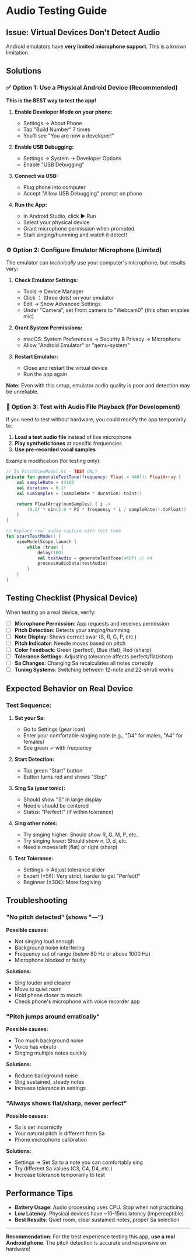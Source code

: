 # Audio Testing Guide

## Issue: Virtual Devices Don't Detect Audio

Android emulators have **very limited microphone support**. This is a known limitation.

## Solutions

### ✅ **Option 1: Use a Physical Android Device (Recommended)**

**This is the BEST way to test the app!**

1. **Enable Developer Mode on your phone:**
   - Settings → About Phone
   - Tap "Build Number" 7 times
   - You'll see "You are now a developer!"

2. **Enable USB Debugging:**
   - Settings → System → Developer Options
   - Enable "USB Debugging"

3. **Connect via USB:**
   - Plug phone into computer
   - Accept "Allow USB Debugging" prompt on phone

4. **Run the App:**
   - In Android Studio, click ▶️ Run
   - Select your physical device
   - Grant microphone permission when prompted
   - Start singing/humming and watch it detect!

### ⚙️ **Option 2: Configure Emulator Microphone (Limited)**

The emulator can *technically* use your computer's microphone, but results vary:

1. **Check Emulator Settings:**
   - Tools → Device Manager
   - Click ⋮ (three dots) on your emulator
   - Edit → Show Advanced Settings
   - Under "Camera", set Front camera to "Webcam0" (this often enables mic)

2. **Grant System Permissions:**
   - macOS: System Preferences → Security & Privacy → Microphone
   - Allow "Android Emulator" or "qemu-system"

3. **Restart Emulator:**
   - Close and restart the virtual device
   - Run the app again

**Note:** Even with this setup, emulator audio quality is poor and detection may be unreliable.

### 🎵 **Option 3: Test with Audio File Playback (For Development)**

If you need to test without hardware, you could modify the app temporarily to:

1. **Load a test audio file** instead of live microphone
2. **Play synthetic tones** at specific frequencies
3. **Use pre-recorded vocal samples**

Example modification (for testing only):

```kotlin
// In PitchViewModel.kt - TEST ONLY
private fun generateTestTone(frequency: Float = 440f): FloatArray {
    val sampleRate = 44100
    val duration = 0.1f
    val numSamples = (sampleRate * duration).toInt()

    return FloatArray(numSamples) { i ->
        (0.5f * sin(2.0 * PI * frequency * i / sampleRate)).toFloat()
    }
}

// Replace real audio capture with test tone
fun startTestMode() {
    viewModelScope.launch {
        while (true) {
            delay(100)
            val testAudio = generateTestTone(440f) // A4
            processAudioData(testAudio)
        }
    }
}
```

## Testing Checklist (Physical Device)

When testing on a real device, verify:

- [ ] **Microphone Permission**: App requests and receives permission
- [ ] **Pitch Detection**: Detects your singing/humming
- [ ] **Note Display**: Shows correct swar (S, R, G, P, etc.)
- [ ] **Pitch Indicator**: Needle moves based on pitch
- [ ] **Color Feedback**: Green (perfect), Blue (flat), Red (sharp)
- [ ] **Tolerance Settings**: Adjusting tolerance affects perfect/flat/sharp
- [ ] **Sa Changes**: Changing Sa recalculates all notes correctly
- [ ] **Tuning Systems**: Switching between 12-note and 22-shruti works

## Expected Behavior on Real Device

### **Test Sequence:**

1. **Set your Sa:**
   - Go to Settings (gear icon)
   - Enter your comfortable singing note (e.g., "D4" for males, "A4" for females)
   - See green ✓ with frequency

2. **Start Detection:**
   - Tap green "Start" button
   - Button turns red and shows "Stop"

3. **Sing Sa (your tonic):**
   - Should show "S" in large display
   - Needle should be centered
   - Status: "Perfect!" (if within tolerance)

4. **Sing other notes:**
   - Try singing higher: Should show R, G, M, P, etc.
   - Try singing lower: Should show n, D, d, etc.
   - Needle moves left (flat) or right (sharp)

5. **Test Tolerance:**
   - Settings → Adjust tolerance slider
   - Expert (±5¢): Very strict, harder to get "Perfect!"
   - Beginner (±30¢): More forgiving

## Troubleshooting

### "No pitch detected" (shows "—")

**Possible causes:**
- Not singing loud enough
- Background noise interfering
- Frequency out of range (below 80 Hz or above 1000 Hz)
- Microphone blocked or faulty

**Solutions:**
- Sing louder and clearer
- Move to quiet room
- Hold phone closer to mouth
- Check phone's microphone with voice recorder app

### "Pitch jumps around erratically"

**Possible causes:**
- Too much background noise
- Voice has vibrato
- Singing multiple notes quickly

**Solutions:**
- Reduce background noise
- Sing sustained, steady notes
- Increase tolerance in settings

### "Always shows flat/sharp, never perfect"

**Possible causes:**
- Sa is set incorrectly
- Your natural pitch is different from Sa
- Phone microphone calibration

**Solutions:**
- Settings → Set Sa to a note you can comfortably sing
- Try different Sa values (C3, C4, D4, etc.)
- Increase tolerance temporarily to test

## Performance Tips

- **Battery Usage**: Audio processing uses CPU. Stop when not practicing.
- **Low Latency**: Physical devices have ~10-15ms latency (imperceptible)
- **Best Results**: Quiet room, clear sustained notes, proper Sa selection

---

**Recommendation**: For the best experience testing this app, **use a real Android phone**. The pitch detection is accurate and responsive on hardware!
